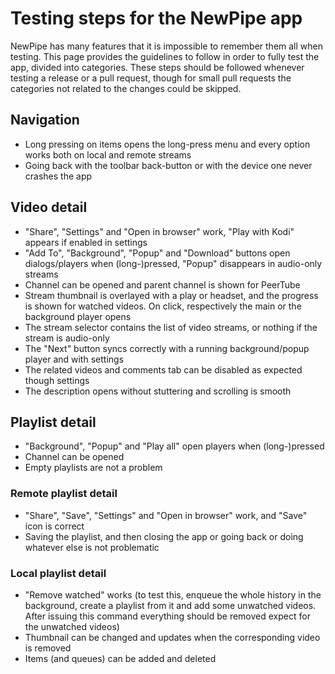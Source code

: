 # Testing steps for the NewPipe app
NewPipe has many features that it is impossible to remember them all when testing. This page provides the guidelines to follow in order to fully test the app, divided into categories. These steps should be followed whenever testing a release or a pull request, though for small pull requests the categories not related to the changes could be skipped.

## Navigation
- Long pressing on items opens the long-press menu and every option works both on local and remote streams
- Going back with the toolbar back-button or with the device one never crashes the app


## Video detail
- "Share", "Settings" and "Open in browser" work, "Play with Kodi" appears if enabled in settings
- "Add To", "Background", "Popup" and "Download" buttons open dialogs/players when (long-)pressed, "Popup" disappears in audio-only streams
- Channel can be opened and parent channel is shown for PeerTube
- Stream thumbnail is overlayed with a play or headset, and the progress is shown for watched videos. On click, respectively the main or the background player opens
- The stream selector contains the list of video streams, or nothing if the stream is audio-only
- The "Next" button syncs correctly with a running background/popup player and with settings
- The related videos and comments tab can be disabled as expected though settings
- The description opens without stuttering and scrolling is smooth

## Playlist detail
- "Background", "Popup" and "Play all" open players when (long-)pressed
- Channel can be opened
- Empty playlists are not a problem

### Remote playlist detail
- "Share", "Save", "Settings" and "Open in browser" work, and "Save" icon is correct
- Saving the playlist, and then closing the app or going back or doing whatever else is not problematic

### Local playlist detail
- "Remove watched" works (to test this, enqueue the whole history in the background, create a playlist from it and add some unwatched videos. After issuing this command everything should be removed expect for the unwatched videos)
- Thumbnail can be changed and updates when the corresponding video is removed
- Items (and queues) can be added and deleted